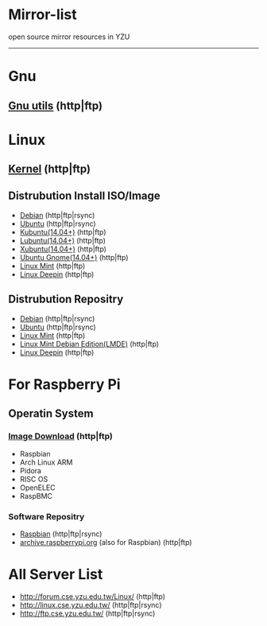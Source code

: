 Mirror-list
===========

open source mirror resources in YZU

---------

# Gnu

## [Gnu utils](http://forum.cse.yzu.edu.tw/gnu/) (http|ftp)

# Linux

## [Kernel](http://forum.cse.yzu.edu.tw/Linux/kernel/) (http|ftp)

## Distrubution Install ISO/Image
 - [Debian](http://linux.cse.yzu.edu.tw/debian-cd/) (http|ftp|rsync)
 - [Ubuntu](http://linux.cse.yzu.edu.tw/ubuntu-releases/) (http|ftp|rsync)
 - [Kubuntu(14.04+)](http://forum.cse.yzu.edu.tw/linux/kubuntu-releases/) (http|ftp)
 - [Lubuntu(14.04+)](http://forum.cse.yzu.edu.tw/linux/lubuntu-release/) (http|ftp)
 - [Xubuntu(14.04+)](http://forum.cse.yzu.edu.tw/linux/xubuntu-release/) (http|ftp)
 - [Ubuntu Gnome(14.04+)](http://forum.cse.yzu.edu.tw/linux/ubuntu-gnome-releases/) (http|ftp)
 - [Linux Mint](http://forum.cse.yzu.edu.tw/Linux/linuxmint/isos/) (http|ftp)
 - [Linux Deepin](http://forum.cse.yzu.edu.tw/Linux/Deepin/deepin-cd/) (http|ftp)

## Distrubution Repositry
 - [Debian](http://linux.cse.yzu.edu.tw/debian/) (http|ftp|rsync)
 - [Ubuntu](http://linux.cse.yzu.edu.tw/ubuntu/) (http|ftp|rsync)
 - [Linux Mint](http://forum.cse.yzu.edu.tw/Linux/linuxmint/packages/) (http|ftp)
 - [Linux Mint Debian Edition(LMDE)](http://forum.cse.yzu.edu.tw/Linux/linuxmint/debian/latest/) (http|ftp)
 - [Linux Deepin](http://forum.cse.yzu.edu.tw/Linux/Deepin/deepin/) (http|ftp)

# For Raspberry Pi

## Operatin System

### [Image Download](http://forum.cse.yzu.edu.tw/Linux/raspberrypi/) (http|ftp)
 - Raspbian
 - Arch Linux ARM
 - Pidora
 - RISC OS
 - OpenELEC
 - RaspBMC

### Software Repositry
 - [Raspbian](http://ftp.cse.yzu.edu.tw/) (http|ftp|rsync)
 - [archive.raspberrypi.org](http://forum.cse.yzu.edu.tw/Linux/archive.raspberrypi.org/) (also for Raspbian) (http|ftp)


# All Server List
 - http://forum.cse.yzu.edu.tw/Linux/  (http|ftp)
 - http://linux.cse.yzu.edu.tw/ (http|ftp|rsync)
 - http://ftp.cse.yzu.edu.tw/ (http|ftp|rsync)

